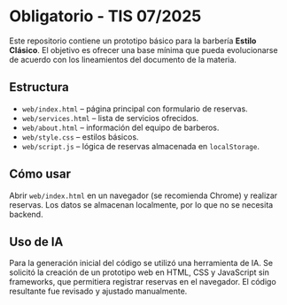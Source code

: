 # Obligatorio - TIS 07/2025

Este repositorio contiene un prototipo básico para la barbería **Estilo Clásico**. El objetivo es ofrecer una base mínima que pueda evolucionarse de acuerdo con los lineamientos del documento de la materia.

## Estructura

- `web/index.html` – página principal con formulario de reservas.
- `web/services.html` – lista de servicios ofrecidos.
- `web/about.html` – información del equipo de barberos.
- `web/style.css` – estilos básicos.
- `web/script.js` – lógica de reservas almacenada en `localStorage`.

## Cómo usar

Abrir `web/index.html` en un navegador (se recomienda Chrome) y realizar reservas. Los datos se almacenan localmente, por lo que no se necesita backend.

## Uso de IA

Para la generación inicial del código se utilizó una herramienta de IA. Se solicitó la creación de un prototipo web en HTML, CSS y JavaScript sin frameworks, que permitiera registrar reservas en el navegador. El código resultante fue revisado y ajustado manualmente.

